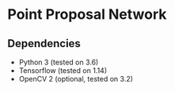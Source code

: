 # Point Proposal Network

## Dependencies

- Python 3 (tested on 3.6)
- Tensorflow (tested on 1.14)
- OpenCV 2 (optional, tested on 3.2)
